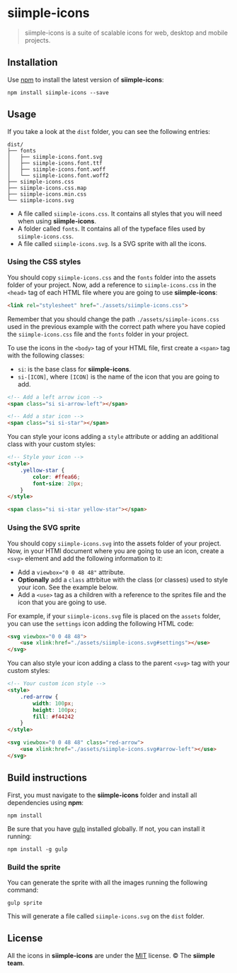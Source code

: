 # siimple-icons

> siimple-icons is a suite of scalable icons for web, desktop and mobile projects.


## Installation 

Use [npm](https://npmjs.com) to install the latest version of **siimple-icons**:

```
npm install siimple-icons --save
```


## Usage

If you take a look at the `dist` folder, you can see the following entries: 

```
dist/
├── fonts
│   ├── siimple-icons.font.svg
│   ├── siimple-icons.font.ttf
│   ├── siimple-icons.font.woff
│   └── siimple-icons.font.woff2
├── siimple-icons.css
├── siimple-icons.css.map
├── siimple-icons.min.css
└── siimple-icons.svg
```

- A file called `siimple-icons.css`. It contains all styles that you will need when using **siimple-icons**.
- A folder called `fonts`. It contains all of the typeface files used by `siimple-icons.css`.
- A file called `siimple-icons.svg`. Is a SVG sprite with all the icons.


### Using the CSS styles

You should copy `siimple-icons.css` and the `fonts` folder into the assets folder of your project. Now, add a reference to `siimple-icons.css` in the `<head>` tag of each HTML file where you are going to use **siimple-icons**: 

```html
<link rel="stylesheet" href="./assets/siimple-icons.css">
```

Remember that you should change the path `./assets/siimple-icons.css` used in the previous example with the correct path where you have copied the `siimple-icons.css` file and the `fonts` folder in your project. 

To use the icons in the `<body>` tag of your HTML file, first create a `<span>` tag with the following classes: 

- `si`: is the base class for **siimple-icons**.
- `si-[ICON]`, where `[ICON]` is the name of the icon that you are going to add.  

```html 
<!-- Add a left arrow icon -->
<span class="si si-arrow-left"></span>

<!-- Add a star icon -->
<span class="si si-star"></span>
```

You can style your icons adding a `style` attribute or adding an additional class with your custom styles: 

```html 
<!-- Style your icon -->
<style>
    .yellow-star {
        color: #ffea66;
        font-size: 20px;
    }
</style>

<span class="si si-star yellow-star"></span>
```


### Using the SVG sprite

You should copy `siimple-icons.svg` into the assets folder of your project. Now, in your HTMl document where you are going to use an icon, create a `<svg>` element and add the following information to it:

- Add a `viewbox="0 0 48 48"` attribute.
- **Optionally** add a `class` attrbitue with the class (or classes) used to style your icon. See the example below.
- Add a `<use>` tag as a children with a reference to the sprites file and the icon that you are going to use.

For example, if your `siimple-icons.svg` file is placed on the `assets` folder, you can use the `settings` icon adding the following HTML code: 

```html
<svg viewbox="0 0 48 48">
    <use xlink:href="./assets/siimple-icons.svg#settings"></use>
</svg>
```

You can also style your icon adding a class to the parent `<svg>` tag with your custom styles:

```html
<!-- Your custom icon style -->
<style>
    .red-arrow {
        width: 100px;
        height: 100px;
        fill: #f44242
    }
</style>

<svg viewbox="0 0 48 48" class="red-arrow">
    <use xlink:href="./assets/siimple-icons.svg#arrow-left"></use>
</svg>
```

## Build instructions

First, you must navigate to the **siimple-icons** folder and install all dependencies using **npm**:

```
npm install
```

Be sure that you have [gulp](https://github.com/gulpjs/gulp) installed globally. If not, you can install it running: 

```
npm install -g gulp
```
 
### Build the sprite

You can generate the sprite with all the images running the following command:

```
gulp sprite
```

This will generate a file called `siimple-icons.svg` on the `dist` folder.



## License 

All the icons in **siimple-icons** are under the [MIT](./LICENSE) license. &copy; The **siimple team**.

